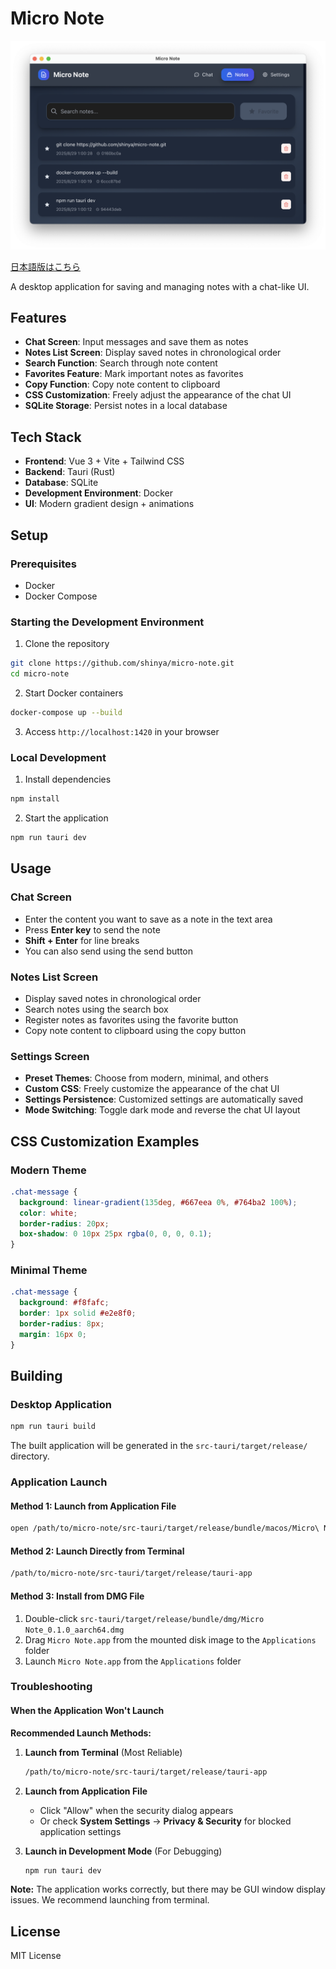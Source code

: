 # Micro Note

![image](image.png)

[日本語版はこちら](README_ja.md)

A desktop application for saving and managing notes with a chat-like UI.

## Features

- **Chat Screen**: Input messages and save them as notes
- **Notes List Screen**: Display saved notes in chronological order
- **Search Function**: Search through note content
- **Favorites Feature**: Mark important notes as favorites
- **Copy Function**: Copy note content to clipboard
- **CSS Customization**: Freely adjust the appearance of the chat UI
- **SQLite Storage**: Persist notes in a local database

## Tech Stack

- **Frontend**: Vue 3 + Vite + Tailwind CSS
- **Backend**: Tauri (Rust)
- **Database**: SQLite
- **Development Environment**: Docker
- **UI**: Modern gradient design + animations

## Setup

### Prerequisites

- Docker
- Docker Compose

### Starting the Development Environment

1. Clone the repository

```bash
git clone https://github.com/shinya/micro-note.git
cd micro-note
```

2. Start Docker containers

```bash
docker-compose up --build
```

3. Access `http://localhost:1420` in your browser

### Local Development

1. Install dependencies

```bash
npm install
```

2. Start the application

```bash
npm run tauri dev
```

## Usage

### Chat Screen

- Enter the content you want to save as a note in the text area
- Press **Enter key** to send the note
- **Shift + Enter** for line breaks
- You can also send using the send button

### Notes List Screen

- Display saved notes in chronological order
- Search notes using the search box
- Register notes as favorites using the favorite button
- Copy note content to clipboard using the copy button

### Settings Screen

- **Preset Themes**: Choose from modern, minimal, and others
- **Custom CSS**: Freely customize the appearance of the chat UI
- **Settings Persistence**: Customized settings are automatically saved
- **Mode Switching**: Toggle dark mode and reverse the chat UI layout

## CSS Customization Examples

### Modern Theme

```css
.chat-message {
  background: linear-gradient(135deg, #667eea 0%, #764ba2 100%);
  color: white;
  border-radius: 20px;
  box-shadow: 0 10px 25px rgba(0, 0, 0, 0.1);
}
```

### Minimal Theme

```css
.chat-message {
  background: #f8fafc;
  border: 1px solid #e2e8f0;
  border-radius: 8px;
  margin: 16px 0;
}
```

## Building

### Desktop Application

```bash
npm run tauri build
```

The built application will be generated in the `src-tauri/target/release/` directory.

### Application Launch

#### Method 1: Launch from Application File

```bash
open /path/to/micro-note/src-tauri/target/release/bundle/macos/Micro\ Note.app
```

#### Method 2: Launch Directly from Terminal

```bash
/path/to/micro-note/src-tauri/target/release/tauri-app
```

#### Method 3: Install from DMG File

1. Double-click `src-tauri/target/release/bundle/dmg/Micro Note_0.1.0_aarch64.dmg`
2. Drag `Micro Note.app` from the mounted disk image to the `Applications` folder
3. Launch `Micro Note.app` from the `Applications` folder

### Troubleshooting

#### When the Application Won't Launch

**Recommended Launch Methods:**

1. **Launch from Terminal** (Most Reliable)

   ```bash
   /path/to/micro-note/src-tauri/target/release/tauri-app
   ```

2. **Launch from Application File**

   - Click "Allow" when the security dialog appears
   - Or check **System Settings** → **Privacy & Security** for blocked application settings

3. **Launch in Development Mode** (For Debugging)
   ```bash
   npm run tauri dev
   ```

**Note:** The application works correctly, but there may be GUI window display issues. We recommend launching from terminal.

## License

MIT License
